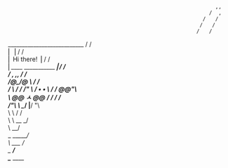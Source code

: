                                                                       ,,   
                                                                    /  , 
                                                                  /   /  
                                                                 /   /   
                                                                /   /   
  ___________________________                                  /   /   
  ⎢                          ⎥                                 /   /   
  ⎢   Hi there!              ⎥                                /   /  
  ⎢____    _________________⎥                                /   /  
       \/    ,      ,,                                     /   /          
            /@\____/@ \                               ____/   /  
         /             \                       _____/        /__ 
  /" \  / •    •        \                  __/             /  @@"\   
  \     @@  ㅅ  @@      /___            _/                /    _/     
 /"\     \                 \__________/                    |__/ "\  
 \   \                                                   /      /       
  \    \  __                                                  _/       
   \                                                       __/        
    \_                                             ______/             
     \ ___                                      __/                    
          \__                               __/                       
             \_____                   ____ 
